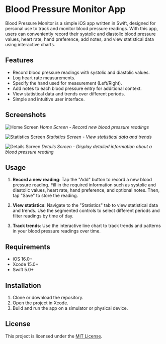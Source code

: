# Blood Pressure Monitor App

Blood Pressure Monitor is a simple iOS app written in Swift, designed for personal use to track and monitor blood pressure readings. With this app, users can conveniently record their systolic and diastolic blood pressure values, heart rate, hand preference, add notes, and view statistical data using interactive charts.

## Features

- Record blood pressure readings with systolic and diastolic values.
- Log heart rate measurements.
- Specify the hand used for measurement (Left/Right).
- Add notes to each blood pressure entry for additional context.
- View statistical data and trends over different periods.
- Simple and intuitive user interface.

## Screenshots

![Home Screen](screenshots/home_screen.png)
*Home Screen - Record new blood pressure readings*

![Statistics Screen](screenshots/statistics_screen.png)
*Statistics Screen - View statistical data and trends*

![Details Screen](screenshots/details_screen.png)
*Details Screen - Display detailed information about a blood pressure reading*

## Usage

1. **Record a new reading**: Tap the "Add" button to record a new blood pressure reading. Fill in the required information such as systolic and diastolic values, heart rate, hand preference, and optional notes. Then, tap "Save" to store the reading.

2. **View statistics**: Navigate to the "Statistics" tab to view statistical data and trends. Use the segmented controls to select different periods and filter readings by time of day.

3. **Track trends**: Use the interactive line chart to track trends and patterns in your blood pressure readings over time.

## Requirements

- iOS 16.0+
- Xcode 15.0+
- Swift 5.0+

## Installation

1. Clone or download the repository.
2. Open the project in Xcode.
3. Build and run the app on a simulator or physical device.

## License

This project is licensed under the [MIT License](LICENSE).
